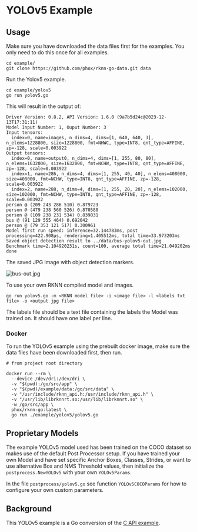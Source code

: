# YOLOv5 Example


## Usage

Make sure you have downloaded the data files first for the examples.
You only need to do this once for all examples.

```
cd example/
git clone https://github.com/phox/rknn-go-data.git data
```

Run the Yolov5 example.
```
cd example/yolov5
go run yolov5.go
```

This will result in the output of:
```
Driver Version: 0.8.2, API Version: 1.6.0 (9a7b5d24c@2023-12-13T17:31:11)
Model Input Number: 1, Ouput Number: 3
Input tensors:
  index=0, name=images, n_dims=4, dims=[1, 640, 640, 3], n_elems=1228800, size=1228800, fmt=NHWC, type=INT8, qnt_type=AFFINE, zp=-128, scale=0.003922
Output tensors:
  index=0, name=output0, n_dims=4, dims=[1, 255, 80, 80], n_elems=1632000, size=1632000, fmt=NCHW, type=INT8, qnt_type=AFFINE, zp=-128, scale=0.003922
  index=1, name=286, n_dims=4, dims=[1, 255, 40, 40], n_elems=408000, size=408000, fmt=NCHW, type=INT8, qnt_type=AFFINE, zp=-128, scale=0.003922
  index=2, name=288, n_dims=4, dims=[1, 255, 20, 20], n_elems=102000, size=102000, fmt=NCHW, type=INT8, qnt_type=AFFINE, zp=-128, scale=0.003922
person @ (209 243 286 510) 0.879723
person @ (479 238 560 526) 0.870588
person @ (109 238 231 534) 0.839831
bus @ (91 129 555 464) 0.692042
person @ (79 353 121 517) 0.300961
Model first run speed: inference=32.144783ms, post processing=422.908µs, rendering=1.405512ms, total time=33.973203ms
Saved object detection result to ../data/bus-yolov5-out.jpg
Benchmark time=2.104920231s, count=100, average total time=21.049202ms
done
```

The saved JPG image with object detection markers.

![bus-out.jpg](bus-out.jpg)



To use your own RKNN compiled model and images.
```
go run yolov5.go -m <RKNN model file> -i <image file> -l <labels txt file> -o <output jpg file>
```

The labels file should be a text file containing the labels the Model was trained on.
It should have one label per line.


### Docker

To run the YOLOv5 example using the prebuilt docker image, make sure the data files have been downloaded first,
then run.
```
# from project root directory

docker run --rm \
  --device /dev/dri:/dev/dri \
  -v "$(pwd):/go/src/app" \
  -v "$(pwd)/example/data:/go/src/data" \
  -v "/usr/include/rknn_api.h:/usr/include/rknn_api.h" \
  -v "/usr/lib/librknnrt.so:/usr/lib/librknnrt.so" \
  -w /go/src/app \
  phox/rknn-go:latest \
  go run ./example/yolov5/yolov5.go
```



## Proprietary Models

The example YOLOv5 model used has been trained on the COCO dataset so makes use
of the default Post Processor setup.  If you have trained your own Model and have
set specific Anchor Boxes, Classes, Strides, or want to use alternative
Box and NMS Threshold values, then initialize the `postprocess.NewYOLOv5`
with your own `YOLOv5Params`.

In the file `postprocess/yolov5.go` see function `YOLOv5COCOParams` for how to
configure your own custom parameters. 


## Background

This YOLOv5 example is a Go conversion of the [C API example](https://github.com/airockchip/rknn-toolkit2/blob/v1.6.0/rknpu2/examples/rknn_yolov5_demo/src/main.cc).

